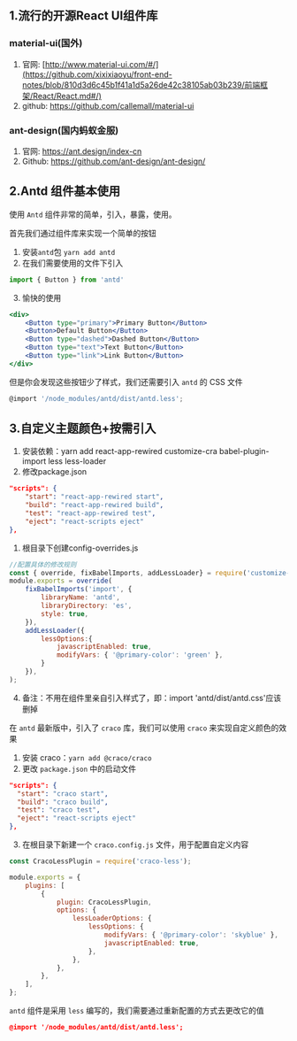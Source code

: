 ## 1.流行的开源React UI组件库

### material-ui(国外)

1. 官网: [http://www.material-ui.com/#/](https://github.com/xixixiaoyu/front-end-notes/blob/810d3d6c45b1f41a1d5a26de42c38105ab03b239/前端框架/React/React.md#/)
2. github: https://github.com/callemall/material-ui

### ant-design(国内蚂蚁金服)

1. 官网: https://ant.design/index-cn
2. Github: https://github.com/ant-design/ant-design/



## 2.Antd 组件基本使用

使用 `Antd` 组件非常的简单，引入，暴露，使用。

首先我们通过组件库来实现一个简单的按钮

1. 安装`antd`包  `yarn add antd`
2. 在我们需要使用的文件下引入

```jsx
import { Button } from 'antd'
```

3. 愉快的使用

```jsx
<div>
    <Button type="primary">Primary Button</Button>
    <Button>Default Button</Button>
    <Button type="dashed">Dashed Button</Button>
    <Button type="text">Text Button</Button>
    <Button type="link">Link Button</Button>
</div>
```

但是你会发现这些按钮少了样式，我们还需要引入 `antd` 的 CSS 文件

```jsx
@import '/node_modules/antd/dist/antd.less';
```



## 3.自定义主题颜色+按需引入

1. 安装依赖：yarn add react-app-rewired customize-cra babel-plugin-import less less-loader
2. 修改package.json

```json
"scripts": {
    "start": "react-app-rewired start",
    "build": "react-app-rewired build",
    "test": "react-app-rewired test",
    "eject": "react-scripts eject"
},
```

1. 根目录下创建config-overrides.js

```js
//配置具体的修改规则
const { override, fixBabelImports, addLessLoader} = require('customize-cra');
module.exports = override(
    fixBabelImports('import', {
        libraryName: 'antd',
        libraryDirectory: 'es',
        style: true,
    }),
    addLessLoader({
        lessOptions:{
            javascriptEnabled: true,
            modifyVars: { '@primary-color': 'green' },
        }
    }),
);
```

4. 备注：不用在组件里亲自引入样式了，即：import 'antd/dist/antd.css'应该删掉



在 `antd` 最新版中，引入了 `craco` 库，我们可以使用 `craco` 来实现自定义颜色的效果

1. 安装 craco：`yarn add @craco/craco`
2. 更改 `package.json` 中的启动文件

```json
"scripts": {
  "start": "craco start",
  "build": "craco build",
  "test": "craco test",
  "eject": "react-scripts eject"
},
```

3. 在根目录下新建一个 `craco.config.js` 文件，用于配置自定义内容

```js
const CracoLessPlugin = require('craco-less');

module.exports = {
    plugins: [
        {
            plugin: CracoLessPlugin,
            options: {
                lessLoaderOptions: {
                    lessOptions: {
                        modifyVars: { '@primary-color': 'skyblue' },
                        javascriptEnabled: true,
                    },
                },
            },
        },
    ],
};
```

`antd` 组件是采用 `less` 编写的，我们需要通过重新配置的方式去更改它的值

```json
@import '/node_modules/antd/dist/antd.less';
```

